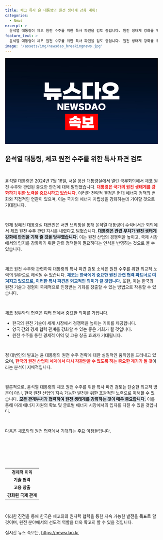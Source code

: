 ```yaml
---
title: 체코 특사 윤 대통령의 원전 생태계 강화 계획!
categories:
  - News
excerpt: >
  윤석열 대통령이 체코 원전 수주를 위한 특사 파견을 검토 중입니다. 원전 생태계 강화를 위해 관계부처에 만전을 기할 것을 지시하며, 중요한 외교적 예고를 알렸습니다!
feature_text: >
  윤석열 대통령이 체코 원전 수주를 위한 특사 파견을 검토 중입니다. 원전 생태계 강화를 위해 관계부처에 만전을 기할 것을 지시하며, 중요한 외교적 예고를 알렸습니다!
image: '/assets/img/newsdao_breakingnews.jpg'
---
```


<p><img src="/assets/img/newsdao_breakingnews.jpg" alt="koreaapp 속보" /></p>

<h2 data-ke-size="size26">윤석열 대통령, 체코 원전 수주를 위한 특사 파견 검토</h2>

<p data-ke-size="size16">&nbsp;</p>

<p>윤석열 대통령은 2024년 7월 16일, 서울 용산 대통령실에서 열린 국무회의에서 체코 원전 수주와 관련된 중요한 안건에 대해 발언했습니다. <b><span style="color: #ee2323;">대통령은 국가의 원전 생태계를 강화하기 위한 노력을 중요시하고 있습니다.</span></b> 이러한 전략적 결정은 현대 에너지 정책의 변화와 직접적인 연관이 있으며, 이는 국가의 에너지 자립성을 강화하는데 기여할 것으로 기대됩니다. </p>

<p data-ke-size="size16">&nbsp;</p>

<p>현재 정혜전 대통령실 대변인은 서면 브리핑을 통해 윤석열 대통령이 수석비서관 회의에서 체코 원전 수주 관련 지시를 내렸다고 밝혔습니다. <b><span style="background-color: #21538527;">대통령은 관련 부처가 원전 생태계 강화에 만전을 기해 줄 것을 당부했습니다.</span></b> 이는 원전 산업의 경쟁력을 높이고, 국제 시장에서의 입지를 강화하기 위한 관련 정책들이 필요하다는 인식을 반영하는 것으로 볼 수 있습니다. </p>

<p data-ke-size="size16">&nbsp;</p>

<p>체코 원전 수주와 관련하여 대통령의 특사 파견 검토 소식은 원전 수주를 위한 외교적 노력의 일환으로 해석될 수 있습니다. <b><span style="color: #1a5490;">체코는 한국에게 중요한 원전 관련 협력 파트너로 여겨지고 있으므로, 이러한 특사 파견은 외교적인 의미가 클 것입니다.</span></b> 또한, 이는 한국의 원전 기술과 경험이 국제적으로 인정받는 기회를 창출할 수 있는 방법으로 작용할 수 있습니다.</p>

<p data-ke-size="size16">&nbsp;</p>

<p>체코 정부와의 협력은 여러 면에서 중요한 의미를 가집니다. <ul>  
<li>한국의 원전 기술이 세계 시장에서 경쟁력을 높이는 기회를 제공합니다.</li>
<li>양국 간의 경제 협력 관계를 강화할 수 있는 좋은 기회가 될 것입니다.</li>
<li>원전 수주를 통한 경제적 이익 및 고용 창출 효과가 기대됩니다.</li>
</ul> <p data-ke-size="size16">&nbsp;</p> 
정 대변인의 발표는 윤 대통령의 원전 수주 전략에 대한 실질적인 움직임을 드러내고 있으며, <b><span style="color: #ee2323;">한국의 원전 산업이 세계에서 다시 각광받을 수 있도록 하는 중요한 계기가 될 것</span></b>이라는 분석이 지배적입니다. </p>

<p data-ke-size="size16">&nbsp;</p>

<p>결론적으로, 윤석열 대통령의 체코 원전 수주를 위한 특사 파견 검토는 단순한 외교적 방문이 아닌, 한국 원전 산업의 지속 가능한 발전을 위한 포괄적인 노력으로 이해할 수 있습니다. <b><span style="background-color: #21538527;">모든 관계부처가 협력하여 원전 생태계를 강화하는 것이 매우 중요합니다.</span></b> 이를 통해 미래 에너지 자원의 확보 및 글로벌 에너지 시장에서의 입지를 다질 수 있을 것입니다. </p>

<p data-ke-size="size16">&nbsp;</p>

<p>다음은 체코와의 원전 협력에서 기대되는 주요 이점들입니다. <table><br />
<tr><td style="text-align: center; height: 17px;"><b>경제적 이익</b></td></tr><br />
<tr><td style="text-align: center; height: 17px;"><b>기술 협력</b></td></tr><br />
<tr><td style="text-align: center; height: 17px;"><b>고용 창출</b></td></tr><br />
<tr><td style="text-align: center; height: 17px;"><b>강화된 국제 관계</b></td></tr><br />
</table> </p>

<p data-ke-size="size16">&nbsp;</p>

<p>이러한 진전을 통해 한국은 체코와의 원자력 협력을 통한 지속 가능한 발전을 목표로 할 것이며, 원전 분야에서의 선도적 역할을 더욱 확고히 할 수 있을 것입니다. </p>
실시간 뉴스 속보는, <a href="https://newsdao.kr" rel="dofollow">https://newsdao.kr</a>



